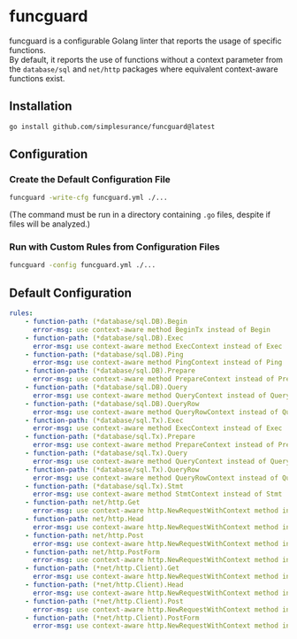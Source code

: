 # funcguard

funcguard is a configurable Golang linter that reports the usage of specific
functions. \
By default, it reports the use of functions without a context
parameter from the `database/sql` and `net/http` packages where equivalent
context-aware functions exist.

## Installation

```sh
go install github.com/simplesurance/funcguard@latest
```

## Configuration

### Create the Default Configuration File

```sh
funcguard -write-cfg funcguard.yml ./...
```

(The command must be run in a directory containing `.go` files, despite if files
will be analyzed.)

### Run with Custom Rules from Configuration Files

```sh
funcguard -config funcguard.yml ./...
```

## Default Configuration

```yaml
rules:
    - function-path: (*database/sql.DB).Begin
      error-msg: use context-aware method BeginTx instead of Begin
    - function-path: (*database/sql.DB).Exec
      error-msg: use context-aware method ExecContext instead of Exec
    - function-path: (*database/sql.DB).Ping
      error-msg: use context-aware method PingContext instead of Ping
    - function-path: (*database/sql.DB).Prepare
      error-msg: use context-aware method PrepareContext instead of Prepare
    - function-path: (*database/sql.DB).Query
      error-msg: use context-aware method QueryContext instead of Query
    - function-path: (*database/sql.DB).QueryRow
      error-msg: use context-aware method QueryRowContext instead of QueryRow
    - function-path: (*database/sql.Tx).Exec
      error-msg: use context-aware method ExecContext instead of Exec
    - function-path: (*database/sql.Tx).Prepare
      error-msg: use context-aware method PrepareContext instead of Prepare
    - function-path: (*database/sql.Tx).Query
      error-msg: use context-aware method QueryContext instead of Query
    - function-path: (*database/sql.Tx).QueryRow
      error-msg: use context-aware method QueryRowContext instead of QueryRow
    - function-path: (*database/sql.Tx).Stmt
      error-msg: use context-aware method StmtContext instead of Stmt
    - function-path: net/http.Get
      error-msg: use context-aware http.NewRequestWithContext method instead
    - function-path: net/http.Head
      error-msg: use context-aware http.NewRequestWithContext method instead
    - function-path: net/http.Post
      error-msg: use context-aware http.NewRequestWithContext method instead
    - function-path: net/http.PostForm
      error-msg: use context-aware http.NewRequestWithContext method instead
    - function-path: (*net/http.Client).Get
      error-msg: use context-aware http.NewRequestWithContext method instead
    - function-path: (*net/http.Client).Head
      error-msg: use context-aware http.NewRequestWithContext method instead
    - function-path: (*net/http.Client).Post
      error-msg: use context-aware http.NewRequestWithContext method instead
    - function-path: (*net/http.Client).PostForm
      error-msg: use context-aware http.NewRequestWithContext method instead
```
